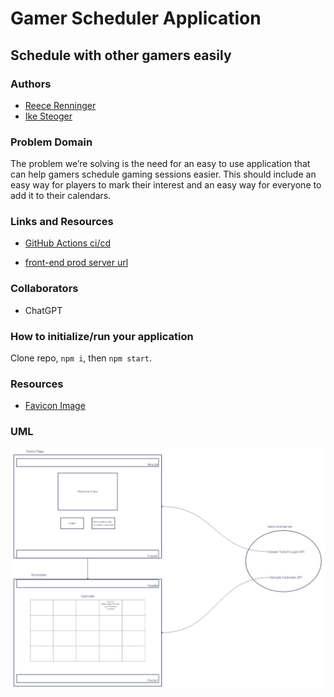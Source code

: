 # Gamer Scheduler Application

## Schedule with other gamers easily

### Authors

- [Reece Renninger](https://github.com/reecerenninger)  
- [Ike Steoger](https://github.com/IkeSteoger)

### Problem Domain

The problem we’re solving is the need for an easy to use application that can help gamers schedule gaming sessions easier. This should include an easy way for players to mark their interest and an easy way for everyone to add it to their calendars.

### Links and Resources

- [GitHub Actions ci/cd](https://github.com/reecerenninger/game-scheduler/actions)
<!-- - [back-end dev server url]() -->
<!-- - [back-end prod server url]() -->
<!-- - [front-end dev server url]() -->
- [front-end prod server url](https://gamer-scheduler.netlify.app/)

### Collaborators

- ChatGPT

### How to initialize/run your application

Clone repo, `npm i`, then `npm start`.

<!-- ### Tests

To run tests, after running `npm i`, run the command `npm test`. -->

<!-- ### Routes -->

### Resources

- [Favicon Image](https://icons8.com/icons/set/favicon-arcade)

### UML

![UML](./assets/UML.png)
